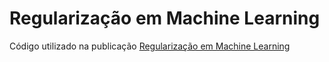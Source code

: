 # Regularização em Machine Learning
Código utilizado na publicação [Regularização em Machine Learning](https://medium.com/@vini.guerra87/regulariza%C3%A7%C3%A3o-em-machine-learning-e62c995f2334)
